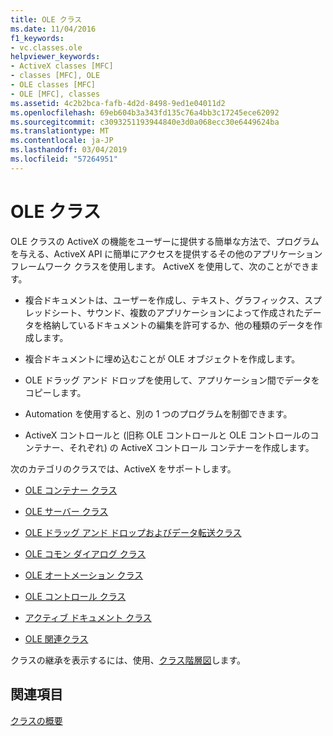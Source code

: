 ```yaml
---
title: OLE クラス
ms.date: 11/04/2016
f1_keywords:
- vc.classes.ole
helpviewer_keywords:
- ActiveX classes [MFC]
- classes [MFC], OLE
- OLE classes [MFC]
- OLE [MFC], classes
ms.assetid: 4c2b2bca-fafb-4d2d-8498-9ed1e04011d2
ms.openlocfilehash: 69eb604b3a343fd135c76a4bb3c17245ece62092
ms.sourcegitcommit: c3093251193944840e3d0a068ecc30e6449624ba
ms.translationtype: MT
ms.contentlocale: ja-JP
ms.lasthandoff: 03/04/2019
ms.locfileid: "57264951"
---
```

# <a name="ole-classes"></a>OLE クラス

OLE クラスの ActiveX の機能をユーザーに提供する簡単な方法で、プログラムを与える、ActiveX API に簡単にアクセスを提供するその他のアプリケーション フレームワーク クラスを使用します。 ActiveX を使用して、次のことができます。

- 複合ドキュメントは、ユーザーを作成し、テキスト、グラフィックス、スプレッドシート、サウンド、複数のアプリケーションによって作成されたデータを格納しているドキュメントの編集を許可するか、他の種類のデータを作成します。

- 複合ドキュメントに埋め込むことが OLE オブジェクトを作成します。

- OLE ドラッグ アンド ドロップを使用して、アプリケーション間でデータをコピーします。

- Automation を使用すると、別の 1 つのプログラムを制御できます。

- ActiveX コントロールと (旧称 OLE コントロールと OLE コントロールのコンテナー、それぞれ) の ActiveX コントロール コンテナーを作成します。

次のカテゴリのクラスでは、ActiveX をサポートします。

- [OLE コンテナー クラス](../mfc/ole-container-classes.md)

- [OLE サーバー クラス](../mfc/ole-server-classes.md)

- [OLE ドラッグ アンド ドロップおよびデータ転送クラス](../mfc/ole-drag-and-drop-and-data-transfer-classes.md)

- [OLE コモン ダイアログ クラス](../mfc/ole-common-dialog-classes.md)

- [OLE オートメーション クラス](../mfc/ole-automation-classes.md)

- [OLE コントロール クラス](../mfc/ole-control-classes.md)

- [アクティブ ドキュメント クラス](../mfc/active-document-classes.md)

- [OLE 関連クラス](../mfc/ole-related-classes.md)

クラスの継承を表示するには、使用、[クラス階層図](../mfc/hierarchy-chart.md)します。

## <a name="see-also"></a>関連項目

[クラスの概要](../mfc/class-library-overview.md)
